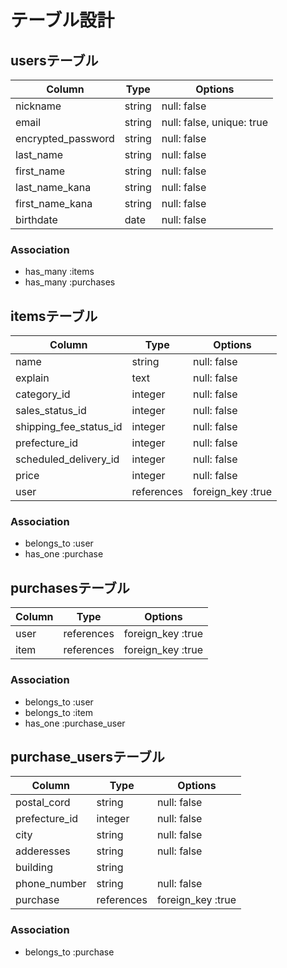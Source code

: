 # テーブル設計

## usersテーブル

| Column                   | Type       | Options                        |
| ------------------------ | ---------- | ------------------------------ |
| nickname                 | string     | null: false                    |
| email                    | string     | null: false, unique: true      |
| encrypted_password       | string     | null: false                    |
| last_name                | string     | null: false                    |
| first_name               | string     | null: false                    |
| last_name_kana           | string     | null: false                    |
| first_name_kana          | string     | null: false                    |
| birthdate                | date       | null: false                    |

### Association

- has_many :items
- has_many :purchases

## itemsテーブル

| Column                  | Type       | Options                        |
| ----------------------- | ---------- | ------------------------------ |
| name                    | string     | null: false                    |
| explain                 | text       | null: false                    |
| category_id             | integer    | null: false                    |
| sales_status_id         | integer    | null: false                    |
| shipping_fee_status_id  | integer    | null: false                    |
| prefecture_id           | integer    | null: false                    |
| scheduled_delivery_id   | integer    | null: false                    |
| price                   | integer    | null: false                    |
| user                    | references | foreign_key :true              |

### Association

- belongs_to :user
- has_one :purchase

## purchasesテーブル

| Column                  | Type       | Options                        |
| ----------------------- | ---------- | ------------------------------ |
| user                    | references | foreign_key :true              |
| item                    | references | foreign_key :true              |

### Association

- belongs_to :user
- belongs_to :item
- has_one :purchase_user


## purchase_usersテーブル

| Column                  | Type           | Options                        |
| ----------------------- | -------------- | ------------------------------ |
| postal_cord             | string         | null: false                    |
| prefecture_id           | integer        | null: false                    |
| city                    | string         | null: false                    |
| adderesses              | string         | null: false                    |
| building                | string         |                                |
| phone_number            | string         | null: false                    |
| purchase                | references     | foreign_key :true              |


### Association

- belongs_to :purchase
